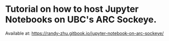 # Tutorial on how to host Jupyter Notebooks on UBC's ARC Sockeye.

Available at: https://randy-zhu.gitbook.io/jupyter-notebook-on-arc-sockeye/
